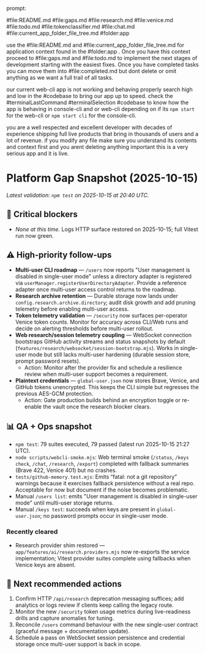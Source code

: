 prompt:

#file:README.md #file:gaps.md #file:research.md #file:venice.md #file:todo.md #file:tokenclassifier.md #file:chat.md #file:current_app_folder_file_tree.md #folder:app 


use the #file:README.md and #file:current_app_folder_file_tree.md for application context found in the #folder:app . Once you have this context proceed to #file:gaps.md and #file:todo.md to implement the next stages of development starting with the easiest fixes. Once you have completed tasks you can move them into #file:completed.md but dont delete or omit anything as we want a full trail of all tasks.


our current web-cli app is not working and behaving properly search high and low in the #codebase to bring our app up to speed. check the #terminalLastCommand #terminalSelection #codebase to know how the app is behaving in console-cli and or web-cli depending on if its `npm start` for the web-cli or `npm start cli` for the console-cli.

you are a well respected and excellent developer with decades of experience shipping full live products that bring in thousands of users and a lot of revenue. if you modify any file make sure you understand its contents and context first and you arent deleting anything important this is a very serious app and it is live.


# Platform Gap Snapshot (2025-10-15)

_Latest validation: `npm test` on 2025-10-15 at 20:40 UTC._

## 🚨 Critical blockers
- _None at this time._ Logs HTTP surface restored on 2025-10-15; full Vitest run now green.

## ⚠️ High-priority follow-ups
- **Multi-user CLI roadmap** — `/users` now reports "User management is disabled in single-user mode" unless a directory adapter is registered via `userManager.registerUserDirectoryAdapter`. Provide a reference adapter once multi-user access control returns to the roadmap.
- **Research archive retention** — Durable storage now lands under `config.research.archive.directory`; audit disk growth and add pruning telemetry before enabling multi-user access.
- **Token telemetry validation** — `/security` now surfaces per-operator Venice token counts. Monitor for accuracy across CLI/Web runs and decide on alerting thresholds before multi-user rollout.
- **Web research/session telemetry coupling** — WebSocket connection bootstraps GitHub activity streams and status snapshots by default (`features/research/websocket/session-bootstrap.mjs`). Works in single-user mode but still lacks multi-user hardening (durable session store, prompt password resets).
  - Action: Monitor after the provider fix and schedule a resilience review when multi-user support becomes a requirement.
- **Plaintext credentials** — `global-user.json` now stores Brave, Venice, and GitHub tokens unencrypted. This keeps the CLI simple but regresses the previous AES-GCM protection.
  - Action: Gate production builds behind an encryption toggle or re-enable the vault once the research blocker clears.

## 📊 QA + Ops snapshot
- `npm test`: 79 suites executed, 79 passed (latest run 2025-10-15 21:27 UTC).
- `node scripts/webcli-smoke.mjs`: Web terminal smoke (`/status`, `/keys check`, `/chat`, `/research`, `/export`) completed with fallback summaries (Brave 422, Venice 401) but no crashes.
- `tests/github-memory.test.mjs`: Emits “fatal: not a git repository” warnings because it exercises fallback persistence without a real repo. Acceptable for now but document if the noise becomes problematic.
- Manual `/users list`: emits "User management is disabled in single-user mode" until multi-user storage returns.
- Manual `/keys test`: succeeds when keys are present in `global-user.json`; no password prompts occur in single-user mode.

### Recently cleared
- Research provider shim restored — `app/features/ai/research.providers.mjs` now re-exports the service implementation; Vitest provider suites complete using fallbacks when Venice keys are absent.

## 🧭 Next recommended actions
1. Confirm HTTP `/api/research` deprecation messaging suffices; add analytics or logs review if clients keep calling the legacy route.
2. Monitor the new `/security` token usage metrics during live-readiness drills and capture anomalies for tuning.
3. Reconcile `/users` command behaviour with the new single-user contract (graceful message + documentation update).
4. Schedule a pass on WebSocket session persistence and credential storage once multi-user support is back in scope.
